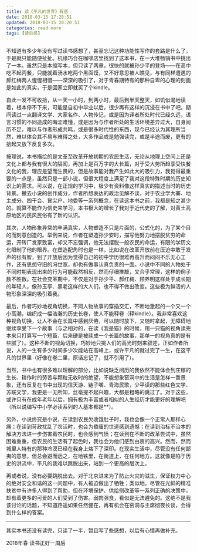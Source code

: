 ```yaml
---
title: 读《平凡的世界》有感
date: 2018-03-15 17:28:51
updated: 2018-03-15 20:20:53
categories: read more
tags: [读后感]
---
```


不知道有多少年没有写过读书感想了，甚至忘记这种功能性写作的套路是什么了，于是就只能随便扯扯。机缘巧合在咖啡店里找到了这本书，在一大堆畅销书中挑出了一本。虽然只是本缩写本，但只读了两章，很快的就被孙少平的登场——在高中吃不起丙餐，只能就着汤水吃两个黑面馍，又不好意思被人瞧见，与有同样遭遇的郝红梅两人惺惺相惜——深深的吸引了，对于青春期特有的那种自卑的心理的刻画是如此的真实，于是回家立即就买了个kindle。

<!--more-->

自此一发不可收拾，从一天一小时，到两小时，最后到半天整天，如饥似渴地读着，根本停不下来，可能是自初中毕业以后，很少再有这样的沉浸在书中了吧。期间读过一点翻译文学、大家名作、人物传记，或是因为译者所处时代已经久远，语言习惯的不同造成的晦涩难懂，或是因为与作者所处的生活环境差异过大，自身阅历不足，难以与作者形成共鸣，或是很多时代性的东西，现今已经认为其理所当然，难以体会其不易与难得之处，大多作品或是勉强读完，或是半途而废，更有的拾起又放下反复多次。

按理说，本书描绘的是文革至改革开放初期的农民生活，无论从地理上空间上还是文化上都与我有很大的隔阂，再加上是百万字的大长篇，对于受大势所趋享受快餐文化的我，理应是望而生畏的，但是故事能对我产生如此大的吸引力，我觉得最重要的一点是，虽然只是一部小说，但很大程度上满足了我对这段特殊时期的历史知识上的需求。可以说，在正规的学习中，极少有资料像这样真实的描述当时的历史背景。撇去小说的创作成分，作者所想表达的政治见解不谈，对于农业学大寨、地主成分、四干会、冒尖户、地委等一系列概念，在读这本书之前，我都是知之甚少的。就算不能作为信史来学习，本书极大的增长了我对于近代史的了解，对黄土高原地区的民风民俗有了新的认识。

其次，人物形象异常的丰满真实，人物塑造不只是片面的，公式化的，为了某个目的而刻意创造的。举例来说，作者在塑造孙少安时，描写他努力地摆脱贫穷的命运，开砖厂发家致富，却又不忘强调，他无法摆脱一般农民的命运，有限的学历文化限制了他的眼界。在塑造配角时也是一样，比如说在改革开放前在压迫中敢于发声的张有智，到了开放后因为觉得自己的初中学历很难再高升而闷闷不乐无心工作，还有思想守旧的冯世宽，却也有做事认真负责的一面。小说中不同的人物处于不同时期表现出来的行为可能截然相反，然而仔细推敲，又合乎常理，这样的例子数不胜数。在社会变革期中，不仅是对于孙少平、郝红梅、顾养明这样处于成长期的年轻人，像孙玉亭、黑老这样的大人们，也不得不做出改变。这些极为鲜活的人物形象深深的吸引着我。

最后，作者巧妙地视角切换，不同人物故事的穿插交汇，不断地激起的一个又一个小高潮，编织成一幅浩瀚的历史长卷，使人不能释卷（释kindle）。我非常喜欢这种视角切换，让人不会在长篇中感到厌倦，可以随时放下，又随时拿起，无障碍地继续享受下一个故事（与之相对的，在读《我是猫》的时候，用一只猫的视角读完本来只打算写一个短篇，后来硬是被续成一个长篇的故事，那单一的视角真的是有些腻了）。这种不断的视角切换，巧妙地只挑人们的高光时刻来叙述，正如作者所说，人的一生有多少时间多少次能站在高峰上，或许平凡的就过完了一生，在这平凡的世界里（好像在卷二里，原话忘记了，就不引用了）。

当然，书中也有很多难以理解的部分，比如说缺乏阅历的我依然不能体会到庄稼的生长、耕作时的劳苦与颗粒无收时的绝望，不能想象窑洞中的生活是怎样一番景象，还有反复在书中出现的信天游、链子嘴、青海民歌，少平读的那些红色文学、苏联文学，我更是一无所知，丝毫提不起兴趣，大都是粗略的跳过了。对于这些，或许只有在成年老年以后，拥有极为丰富或者相似的人生经历才能更好的理解吧（所以说编写中小学必读系列的人基本都是**）。

另外，小说终究是小说，在读到农民欠收饿肚子时，我也会像一个正常人那样心痛；在读到苛政扰乱了农活时，也会为昏庸的世道感到遗憾；在读到治标不治本的解决方法进一步伤害着农民时，也会感到气愤；在读到在不断的改革尝试中，虽然困难重重，但农民的生活有了起色时，我也会为他们感到由衷的高兴。然而，然而城里人特有的那种冷漠已经在我身上烙下了深印。在现实生活中，尽管没有任何鄙夷的意思，但总会避而远之，在地铁里，在街道上，在任何地方。这就像是陷于历史的洪流中，平凡的我难以跳脱出来，站到一个更高的层次上。

再或者说，没有必要跳脱出去。对于北京进来为了防止火灾的滋生，保证权力中心的绝对安全和谐的这一问题中，有人被迫做出了牺牲；类似地，尽管在光鲜的精准扶贫中有许多人得到了帮助，但在环境保护、供给侧改革等一系列正确的决策中，却有着更多的可爱的人们受到了伤害。弱肉强食，看似是无法避免的。这绝不是我该讨论的话题，不知道路遥如果任然健在，再有机会在窑洞与主席彻夜长谈，会得到什么样的答案。

---

其实本书还没有读完，只读了一半，暂且写了些感想，以后有心情再做补充。



2018年春  读书正好一周后